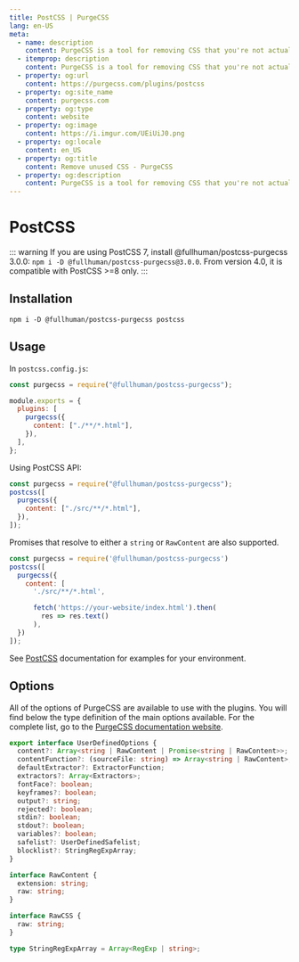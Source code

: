 ```yaml
---
title: PostCSS | PurgeCSS
lang: en-US
meta:
  - name: description
    content: PurgeCSS is a tool for removing CSS that you're not actually using in your project. You can use it with postcss with a plugin.
  - itemprop: description
    content: PurgeCSS is a tool for removing CSS that you're not actually using in your project. You can use it with postcss with a plugin.
  - property: og:url
    content: https://purgecss.com/plugins/postcss
  - property: og:site_name
    content: purgecss.com
  - property: og:type
    content: website
  - property: og:image
    content: https://i.imgur.com/UEiUiJ0.png
  - property: og:locale
    content: en_US
  - property: og:title
    content: Remove unused CSS - PurgeCSS
  - property: og:description
    content: PurgeCSS is a tool for removing CSS that you're not actually using in your project. You can use it with postcss with a plugin.
---
```


# PostCSS

::: warning
If you are using PostCSS 7, install @fullhuman/postcss-purgecss 3.0.0: `npm i -D @fullhuman/postcss-purgecss@3.0.0`.
From version 4.0, it is compatible with PostCSS >=8 only.
:::

## Installation

```
npm i -D @fullhuman/postcss-purgecss postcss
```

## Usage

In `postcss.config.js`:

```js
const purgecss = require("@fullhuman/postcss-purgecss");

module.exports = {
  plugins: [
    purgecss({
      content: ["./**/*.html"],
    }),
  ],
};
```

Using PostCSS API:

```js
const purgecss = require("@fullhuman/postcss-purgecss");
postcss([
  purgecss({
    content: ["./src/**/*.html"],
  }),
]);
```

Promises that resolve to either a `string` or `RawContent` are also supported.

```js
const purgecss = require('@fullhuman/postcss-purgecss')
postcss([
  purgecss({
    content: [
      './src/**/*.html',

      fetch('https://your-website/index.html').then(
        res => res.text()
      ),
  })
]);
```

See [PostCSS](https://github.com/postcss/postcss) documentation for examples for your environment.

## Options

All of the options of PurgeCSS are available to use with the plugins.
You will find below the type definition of the main options available. For the complete list, go to the [PurgeCSS documentation website](https://www.purgecss.com/configuration.html#options).

```ts
export interface UserDefinedOptions {
  content?: Array<string | RawContent | Promise<string | RawContent>>;
  contentFunction?: (sourceFile: string) => Array<string | RawContent>;
  defaultExtractor?: ExtractorFunction;
  extractors?: Array<Extractors>;
  fontFace?: boolean;
  keyframes?: boolean;
  output?: string;
  rejected?: boolean;
  stdin?: boolean;
  stdout?: boolean;
  variables?: boolean;
  safelist?: UserDefinedSafelist;
  blocklist?: StringRegExpArray;
}

interface RawContent {
  extension: string;
  raw: string;
}

interface RawCSS {
  raw: string;
}

type StringRegExpArray = Array<RegExp | string>;
```
